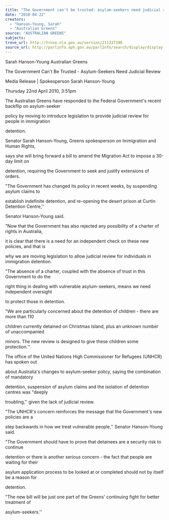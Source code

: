```yaml
---
title: "The Government can't be trusted: asylum-seekers need judicial review."
date: "2010-04-22"
creators:
  - "Hanson-Young, Sarah"
  - "Australian Greens"
source: "AUSTRALIAN GREENS"
subjects:
trove_url: http://trove.nla.gov.au/version/211337390
source_url: http://parlinfo.aph.gov.au/parlInfo/search/display/display.w3p;query=Id%3A%22media/pressrel/NCIW6%22
---
```


 Sarah Hanson-Young   Australian Greens   

 

 The Government Can't Be Trusted - Asylum-Seekers Need Judicial Review 

 Media Release | Spokesperson Sarah Hanson-Young  

 Thursday 22nd April 2010, 3:51pm 

 The Australian Greens have responded to the Federal Government's recent backflip on asylum-seeker 

 policy by moving to introduce legislation to provide judicial review for people in immigration 

 detention. 

 

 Senator Sarah Hanson-Young, Greens spokesperson on Immigration and Human Rights, 

 says she will bring forward a bill to amend the Migration Act to impose a 30-day limit on 

 detention, requiring the Government to seek and justify extensions of orders. 

 

 "The Government has changed its policy in recent weeks, by suspending asylum claims to 

 establish indefinite detention, and re-opening the desert prison at Curtin Detention Centre,'' 

 Senator Hanson-Young said. 

 

 "Now that the Government has also rejected any possibility of a charter of rights in Australia, 

 it is clear that there is a need for an independent check on these new policies, and that is 

 why we are moving legislation to allow judicial review for individuals in immigration detention. 

 

 "The absence of a charter, coupled with the absence of trust in this Government to do the 

 right thing in dealing with vulnerable asylum-seekers, means we need independent oversight 

 to protect those in detention. 

 

 "We are particularly concerned about the detention of children - there are more than 110 

 children currently detained on Christmas Island, plus an unknown number of unaccompanied 

 minors. The new review is designed to give these children some protection.'' 

 

 The office of the United Nations High Commissioner for Refugees (UNHCR) has spoken out 

 about Australia's changes to asylum-seeker policy, saying the combination of mandatory 

 detention, suspension of asylum claims and the isolation of detention centres was "deeply 

 troubling,'' given the lack of judicial review. 

 

 "The UNHCR's concern reinforces the message that the Government's new policies are a 

 step backwards in how we treat vulnerable people,'' Senator Hanson-Young said. 

 

 "The Government should have to prove that detainees are a security risk to continue 

 detention or there is another serious concern - the fact that people are waiting for their 

 asylum application process to be looked at or completed should not by itself be a reason for 

 detention. 

 

 "The new bill will be just one part of the Greens' continuing fight for better treatment of 

 asylum-seekers.'' 

  


